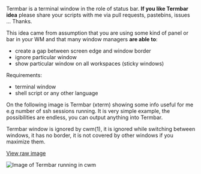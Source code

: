 Termbar is a terminal window in the role of status bar. **If you like Termbar idea** please share your scripts with me via pull
requests, pastebins, issues ...  Thanks.

This idea came from assumption that you are using some kind of panel or
bar in your WM and that many window managers **are able to**:

* create a gap between screen edge and window border
* ignore particular window
* show particular window on all workspaces (sticky windows)

Requirements:

* terminal window
* shell script or any other language

On the following image is Termbar (xterm) showing some info useful for
me e.g number of ssh sessions running.  It is very simple example, the
possibilities are endless, you can output anything into Termbar.

Termbar window is ignored by cwm(1), it is ignored while switching
between windows, it has no border, it is not covered by other windows if
you maximize them.

[View raw image](https://raw.githubusercontent.com/vetelko/termbar/master/screenshot.png)

![Image of Termbar running in cwm](./screenshot.png "Termbar running in cwm")
